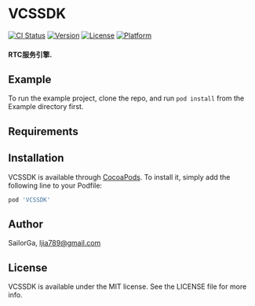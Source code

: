 # VCSSDK

[![CI Status](https://img.shields.io/travis/SailorGa/VCSSDK.svg?style=flat)](https://travis-ci.org/SailorGa/VCSSDK)
[![Version](https://img.shields.io/cocoapods/v/VCSSDK.svg?style=flat)](https://cocoapods.org/pods/VCSSDK)
[![License](https://img.shields.io/cocoapods/l/VCSSDK.svg?style=flat)](https://cocoapods.org/pods/VCSSDK)
[![Platform](https://img.shields.io/cocoapods/p/VCSSDK.svg?style=flat)](https://cocoapods.org/pods/VCSSDK)

#### RTC服务引擎.

## Example

To run the example project, clone the repo, and run `pod install` from the Example directory first.

## Requirements

## Installation

VCSSDK is available through [CocoaPods](https://cocoapods.org). To install
it, simply add the following line to your Podfile:

```ruby
pod 'VCSSDK'
```

## Author

SailorGa, ljia789@gmail.com

## License

VCSSDK is available under the MIT license. See the LICENSE file for more info.

